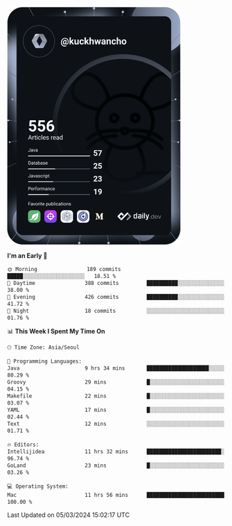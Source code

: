 <a href="https://app.daily.dev/kuckhwancho"><img src="https://github.com/kuckjwi0928/kuckjwi0928/blob/master/devcard.svg" width="400" alt="Kuckjwi Devcard"/></a>

<!--START_SECTION:waka-->
**I'm an Early 🐤** 

```text
🌞 Morning                189 commits         █████░░░░░░░░░░░░░░░░░░░░   18.51 % 
🌆 Daytime                388 commits         ██████████░░░░░░░░░░░░░░░   38.00 % 
🌃 Evening                426 commits         ██████████░░░░░░░░░░░░░░░   41.72 % 
🌙 Night                  18 commits          ░░░░░░░░░░░░░░░░░░░░░░░░░   01.76 % 
```


📊 **This Week I Spent My Time On** 

```text
🕑︎ Time Zone: Asia/Seoul

💬 Programming Languages: 
Java                     9 hrs 34 mins       ████████████████████░░░░░   80.29 % 
Groovy                   29 mins             █░░░░░░░░░░░░░░░░░░░░░░░░   04.15 % 
Makefile                 22 mins             █░░░░░░░░░░░░░░░░░░░░░░░░   03.07 % 
YAML                     17 mins             █░░░░░░░░░░░░░░░░░░░░░░░░   02.44 % 
Text                     12 mins             ░░░░░░░░░░░░░░░░░░░░░░░░░   01.71 % 

🔥 Editors: 
Intellijidea             11 hrs 32 mins      ████████████████████████░   96.74 % 
GoLand                   23 mins             █░░░░░░░░░░░░░░░░░░░░░░░░   03.26 % 

💻 Operating System: 
Mac                      11 hrs 56 mins      █████████████████████████   100.00 % 
```


 Last Updated on 05/03/2024 15:02:17 UTC
<!--END_SECTION:waka-->
